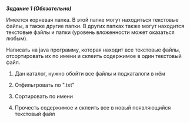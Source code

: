 _____Задание 1 (Обязательно)_____

Имеется корневая папка. В этой папке могут находиться текстовые файлы, а
также другие папки. В других папках также могут находится текстовые файлы и
папки (уровень вложенности может оказаться любым).

Написать на java программу, которая находит все текстовые файлы,
отсортировать их по имени и склеить содержимое в один текстовый файл.


1. Дан каталог, нужно обойти все файлы и подкаталоги в нём

2. Отфильтровать по ".txt"

3. Сортировать по имени

4. Прочесть содержимое и склеить все в новый появляющийся текстовый файл